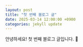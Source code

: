 ```yaml
---
layout: post
title: "첫 번째 블로그 글"
date: 2025-03-14 12:00:00 +0900
categories: jekyll update
---
```


안녕하세요! 첫 번째 블로그 글입니다. 🚀
